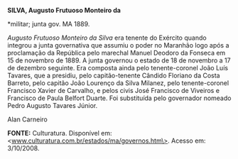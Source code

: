 **SILVA, Augusto Frutuoso Monteiro da**

\*militar; junta gov. MA 1889.

*Augusto Frutuoso Monteiro da Silva* era tenente do Exército quando
integrou a junta governativa que assumiu o poder no Maranhão logo após a
proclamação da República pelo marechal Manuel Deodoro da Fonseca em 15
de novembro de 1889. A junta governou o estado de 18 de novembro a 17 de
dezembro seguinte. Era composta ainda pelo tenente-coronel João Luís
Tavares, que a presidiu, pelo capitão-tenente Cândido Floriano da Costa
Barreto, pelo capitão João Lourenço da Silva Milanez, pelo
tenente-coronel Francisco Xavier de Carvalho, e pelos civis José
Francisco de Viveiros e Francisco de Paula Belfort Duarte. Foi
substituída pelo governador nomeado Pedro Augusto Tavares Júnior.

Alan Carneiro

**FONTE:** Culturatura. Disponível em:
\<www.culturatura.com.br/estados/ma/governos.htm\>. Acesso em:
3/10/2008.
